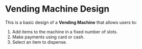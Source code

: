 # Vending Machine Design

This is a basic design of a **Vending Machine** that allows users to:

1. Add items to the machine in a fixed number of slots.
2. Make payments using card or cash.
3. Select an item to dispense.

